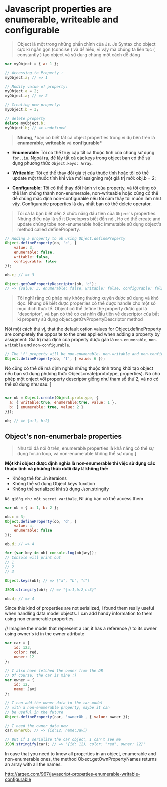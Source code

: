# Javascript properties are enumerable, writeable and configurable

> Object là một trong những phần chính của Js. Js Syntax cho object cực kì ngắn gọn (concise ) và dễ hiểu, vì vậy mà chúng ta liên tục ( constantly ) tạo object và sử dụng chúng một cách dễ dàng

```javascript
var myObject = { a: 1 };

// Accessing to Property :
myObject.a; // => 1

// Modify value of property:
myObject.a = 2;
myObject.a; // => 2

// Creating new property:
myObject.b = 3;

// delete property
delete myObject.b;
myObject.b; // => undefined
```

> **Nhưng**, \*bạn có biết tất cả object properties trong ví dụ bên trên là **enumerable**, **writeable** và **configurable\***

-   **Enumerable:** Tôi có thể truy cập tất cả thuộc tính của chúng sử dụng `for..in`. Ngoài ra, để lấy tất cả các keys trong object bạn có thể sử dụng phương thức `Object.keys: Array`.
-   **Writeable:** Tôi có thể thay đổi giá trị của thuộc tính hoặc tôi có thể update một thuốc tính khi vừa mới assigning một giá trị mới: obj.b = 2;

-   **Configurable:** Tôi có thể thay đổi hành vi của property, và tôi cũng có thể làm chúng thành non-enumerable, non-writeable hoặc cũng có thể để chúng mặc định non-configurable nếu tôi cảm thấy tôi muốn làm như vậy. Configurable properties là duy nhất bạn có thể delete operator.

> Tôi cá là bạn biết đến 2 chức năng đầu tiên của `Object`'s properties. Nhưng điều này là số ít Developers biết đến nó , Họ có thể create and update chúng tobe non-enumerable hoặc immutable sử dụng object's method called defineProperty.

```javascript
// Adding a property to ob using Object.defineProperty
Object.defineProperty(ob, 'c', {
    value: 3,
    enumerable: false,
    writable: false,
    configurable: false
});

ob.c; // => 3

Object.getOwnPropertyDescriptor(ob, 'c');
// => {value: 3, enumerable: false, writable: false, configurable: false}
```

> Tôi nghĩ rằng cú pháp này không thương xuyên được sử dụng và khó đọc. Nhưng để biết được properties có thể được handle cho một số mục đích thực tế. Object có thể define the property được gọi là "descriptor", và bạn có thể có cái nhìn đầu tiên về descriptor của bất kì property sử dụng object.getOwPropertyDescriptor method

Nói một cách thú vị, that the default option values for Object.defineProperty are completely the opposite to the ones applied when adding a property by assigment: Giá trị mặc định của property được gán là `non-enumerable`, `non-writable` and `non-configurable`.

```javascript
// The 'f' property will be non-enumerable. non-writable and non-configurable
Object.defineProperty(ob, 'f', { value: 6 });
```

Nó cũng có thể để mà định nghĩa những thuộc tính trong khởi tạo object nếu bạn sử dụng phương thức Object.create(prototype, properties). Nó cho phép một onject với property descriptor giống như tham số thứ 2, và nó có thể sử dụng như sau: ]

```javascript

var ob = Object.create(Object.prototype, {
  a: { writable:true, enumerable:true, value: 1 },
  b: { enumerable: true, value: 2 }
}});

ob; // => {a:1, b:2}
```

## Object's non-enumerbale properties

> Như tôi đã nói ở trên, enumerable properties là khả năng có thể sự dụng for..in loop, và non-enumerable không thể sự dụng.]

**Một khi object được định nghĩa là non-enumerable thì việc sử dụng các thuộc tính và phương thức dưới đây là không thể:**

-   Không thể for...in iteraions
-   Không thể sử dụng Object.keys function
-   Không thể serialized khi sử dụng Json.stringify

`Nó giống như một secret varibale`, Nhưng bạn có thể access them

```javascript
var ob = { a: 1, b: 2 };

ob.c = 3;
Object.defineProperty(ob, 'd', {
    value: 4,
    enumerable: false
});

ob.d; // => 4

for (var key in ob) console.log(ob[key]);
// Console will print out
// 1
// 2
// 3

Object.keys(ob); // => ["a", "b", "c"]

JSON.stringify(ob); // => "{a:1,b:2,c:3}"

ob.d; // => 4
```

Since this kind of properties are not serialized, I found them really useful when handling data model objects. I can add handy information to them using non enumerable properties.

// Imagine the model that represent a car, it has a reference
// to its owner using owner's id in the owner attribute

```javascript
var car = {
    id: 123,
    color: red,
    owner: 12
};

// I also have fetched the owner from the DB
// Of course, the car is mine :)
var owner = {
    id: 12,
    name: Javi
};

// I can add the owner data to the car model
// with a non-enumerable property, maybe it can
// be useful in the future
Object.defineProperty(car, 'ownerOb', { value: owner });

// I need the owner data now
car.ownerOb; // => {id:12, name:Javi}

// But if I serialize the car object, I can't see me
JSON.stringify(car); // => '{id: 123, color: "red", owner: 12}'
```

In case that you need to know all properties in an object, enumerable and non-enumerable ones, the method Object.getOwnPropertyNames returns an array with all the names.

http://arqex.com/967/javascript-properties-enumerable-writable-configurable
